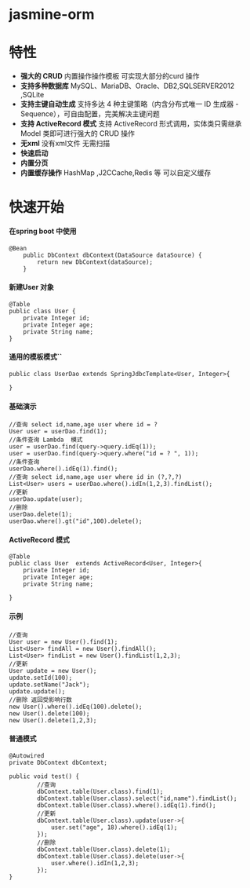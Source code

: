 # jasmine-orm

# 特性

* **强大的 CRUD** 内置操作操作模板 可实现大部分的curd 操作
* **支持多种数据库** MySQL、MariaDB、Oracle、DB2,SQLSERVER2012 ,SQLite
* **支持主键自动生成** 支持多达 4 种主键策略（内含分布式唯一 ID 生成器 - Sequence），可自由配置，完美解决主键问题
* **支持 ActiveRecord 模式** 支持 ActiveRecord 形式调用，实体类只需继承 Model 类即可进行强大的 CRUD 操作
* **无xml** 没有xml文件 无需扫描
* **快速启动**
* **内置分页**
* **内置缓存操作** HashMap ,J2CCache,Redis 等 可以自定义缓存

# 快速开始

#### 在spring boot 中使用

```
@Bean
	public DbContext dbContext(DataSource dataSource) {
		return new DbContext(dataSource);
	}
```

#### 新建User 对象

```
@Table
public class User {
	private Integer id;
	private Integer age;
	private String name;
}
```

#### 通用的模板模式\`\`

```
public class UserDao extends SpringJdbcTemplate<User, Integer>{

}
```

#### 基础演示

```
//查询 select id,name,age user where id = ? 
User user = userDao.find(1);
//条件查询 Lambda  模式
user = userDao.find(query->query.idEq(1));
user = userDao.find(query->query.where("id = ? ", 1));
//条件查询 
userDao.where().idEq(1).find();
//查询 select id,name,age user where id in (?,?,?)
List<User> users = userDao.where().idIn(1,2,3).findList();
//更新
userDao.update(user);
//删除
userDao.delete(1);
userDao.where().gt("id",100).delete();
```

#### ActiveRecord 模式

```
@Table
public class User  extends ActiveRecord<User, Integer>{
	private Integer id;
	private Integer age;
	private String name;

}
```

#### 示例

```
//查询
User user = new User().find(1);
List<User> findAll = new User().findAll();
List<User> findList = new User().findList(1,2,3);
//更新
User update = new User();
update.setId(100);
update.setName("Jack");
update.update();
//删除 返回受影响行数
new User().where().idEq(100).delete();
new User().delete(100);
new User().delete(1,2,3);
```

#### 普通模式

```
@Autowired
private DbContext dbContext;
	
public void test() {
		//查询
		dbContext.table(User.class).find(1);
		dbContext.table(User.class).select("id,name").findList();
		dbContext.table(User.class).where().idEq(1).find();
		//更新
		dbContext.table(User.class).update(user->{
			user.set("age", 18).where().idEq(1);
		});
		//删除
		dbContext.table(User.class).delete(1);
		dbContext.table(User.class).delete(user->{
			user.where().idIn(1,2,3);
		});
}
```


